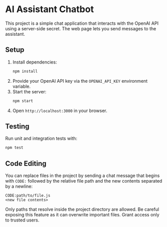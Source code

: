 # AI Assistant Chatbot

This project is a simple chat application that interacts with the OpenAI API using a server-side secret. The web page lets you send messages to the assistant.

## Setup

1. Install dependencies:
   ```bash
   npm install
   ```
2. Provide your OpenAI API key via the `OPENAI_API_KEY` environment variable.
3. Start the server:
   ```bash
   npm start
   ```
4. Open `http://localhost:3000` in your browser.

## Testing

Run unit and integration tests with:
```bash
npm test
```

## Code Editing

You can replace files in the project by sending a chat message that begins with
`CODE:` followed by the relative file path and the new contents separated by a
newline:

```
CODE:path/to/file.js
<new file contents>
```

Only paths that resolve inside the project directory are allowed. Be careful
exposing this feature as it can overwrite important files. Grant access only to
trusted users.
